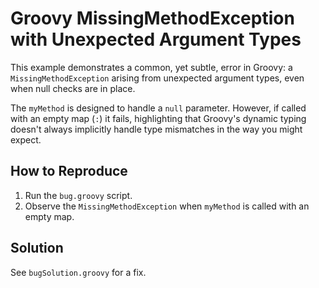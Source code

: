 # Groovy MissingMethodException with Unexpected Argument Types

This example demonstrates a common, yet subtle, error in Groovy:  a `MissingMethodException` arising from unexpected argument types, even when null checks are in place.

The `myMethod` is designed to handle a `null` parameter. However, if called with an empty map (`:`) it fails, highlighting that Groovy's dynamic typing doesn't always implicitly handle type mismatches in the way you might expect.

## How to Reproduce

1.  Run the `bug.groovy` script.
2.  Observe the `MissingMethodException` when `myMethod` is called with an empty map.

## Solution

See `bugSolution.groovy` for a fix.
